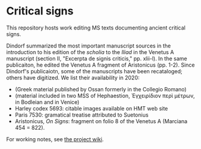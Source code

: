 # Critical signs

This repository hosts work editing MS texts documenting ancient critical signs.

Dindorf summarized the most important manuscript sources in the introduction to his edition of the *scholia* to the *Iliad* in the Venetus A manuscript  (section II, "Excerpta de signis criticis," pp. xlii-l). In the same publicaiton, he edited the Venetus A fragment of Aristonicus (pp. 1-2).  Since Dindorf's publicaiotn, some of the manuscripts have been recataloged; others have digitized.  We list their availability in 2020:


- (Greek material published by Ossan formerly in the Collegio Romano)
- (material included in two MSS of Hephaestion, Ἐγχειρίδιον περὶ μέτρων, in Bodleian and in Venice)
- Harley codex 5693: citable images available on HMT web site
- Paris 7530: gramatical treatise attributed to Suetonius
- Aristonicus, *On Signs*: fragment on folio 8 of the Venetus A (Marciana 454 = 822).


For working notes, see [the project wiki](https://github.com/hmteditors/criticalsigns/wiki).
